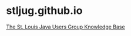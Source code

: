 # stljug.github.io
[The St. Louis Java Users Group Knowledge Base](https://github.com/stljug/stljug.github.io/blob/main/knowledgebase.html)
